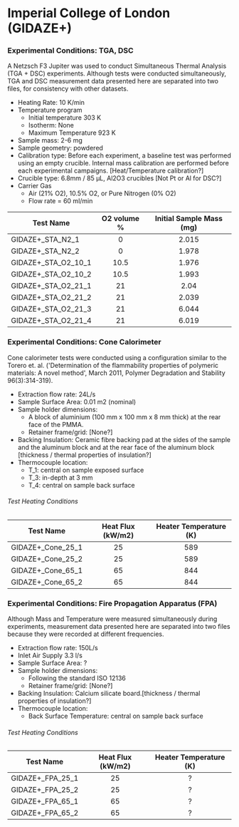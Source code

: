 # Imperial College of London (GIDAZE+)

### Experimental Conditions: TGA, DSC
A Netzsch F3 Jupiter was used to conduct Simultaneous Thermal Analysis (TGA + DSC) experiments. Although tests were conducted simultaneously, TGA and DSC measurement data presented here are separated into two files, for consistency with other datasets.

* Heating Rate: 10 K/min
* Temperature program
  - Initial temperature 303 K
  - Isotherm: None
  - Maximum Temperature 923 K
* Sample mass: 2-6 mg
* Sample geometry: powdered
* Calibration type: Before each experiment, a baseline test was performed using an empty crucible. Internal mass calibration are performed before each experimental campaigns. [Heat/Temperature calibration?]
* Crucible type: 6.8mm / 85 µL, Al2O3 crucibles [Not Pt or Al for DSC?]
* Carrier Gas
  - Air (21% O2), 10.5% O2, or Pure Nitrogen (0% O2)
  - Flow rate = 60  ml/min  

| Test Name | O2 volume % |  Initial Sample Mass (mg) | 
| --------- | :---------: | :------------------------: |
|GIDAZE+\_STA\_N2\_1 | 0 | 2.015|  
|GIDAZE+\_STA\_N2\_2 | 0 | 1.978|  
|GIDAZE+\_STA\_O2\_10\_1 | 10.5 | 1.976|  
|GIDAZE+\_STA\_O2\_10\_2 | 10.5 | 1.993|  
|GIDAZE+\_STA\_O2\_21\_1 | 21 | 2.04| 
|GIDAZE+\_STA\_O2\_21\_2 | 21 | 2.039|  
|GIDAZE+\_STA\_O2\_21\_3 | 21 | 6.044|  
|GIDAZE+\_STA\_O2\_21\_4 | 21 | 6.019|   


### Experimental Conditions: Cone Calorimeter
Cone calorimeter tests were conducted using a configuration similar to the Torero et. al. ('Determination of the flammability properties of polymeric materials: A novel method', March 2011, Polymer Degradation and Stability 96(3):314-319).

* Extraction flow rate: 24L/s
* Sample Surface Area: 0.01 m2 (nominal)
* Sample holder dimensions:
    - A block of aluminium (100 mm x 100 mm x 8 mm thick) at the rear face of the PMMA.
    - Retainer frame/grid: [None?]
* Backing Insulation: Ceramic fibre backing pad at the sides of the sample and the aluminum block and at the rear face of the aluminum block [thickness / thermal properties of insulation?]
* Thermocouple location:
    - T_1: central on sample exposed surface
    - T_3: in-depth at 3 mm
    - T_4: central on sample back surface

###### Test Heating Conditions  
|Test Name | Heat Flux (kW/m2)| Heater Temperature (K) 
|----------|:------:| :---: |
|GIDAZE+_Cone_25_1| 25 | 589 |
|GIDAZE+_Cone_25_2| 25 | 589 |
|GIDAZE+_Cone_65_1| 65 | 844 |
|GIDAZE+_Cone_65_2| 65 | 844 |

### Experimental Conditions: Fire Propagation Apparatus (FPA)
Although Mass and Temperature were measured simultaneously during experiments, measurement data presented here are separated into two files because they were recorded at different frequencies.

* Extraction flow rate: 150L/s
* Inlet Air Supply 3.3 l/s
* Sample Surface Area: ?
* Sample holder dimensions:
    - Following the standard ISO 12136
    - Retainer frame/grid: [None?]
* Backing Insulation: Calcium silicate board.[thickness / thermal properties of insulation?]
* Thermocouple location:
    - Back Surface Temperature: central on sample back surface

###### Test Heating Conditions  
|Test Name | Heat Flux (kW/m2)| Heater Temperature (K) 
|----------|:------:| :---: |
|GIDAZE+_FPA_25_1| 25 | ? |
|GIDAZE+_FPA_25_2| 25 | ? |
|GIDAZE+_FPA_65_1| 65 | ? |
|GIDAZE+_FPA_65_2| 65 | ? |
